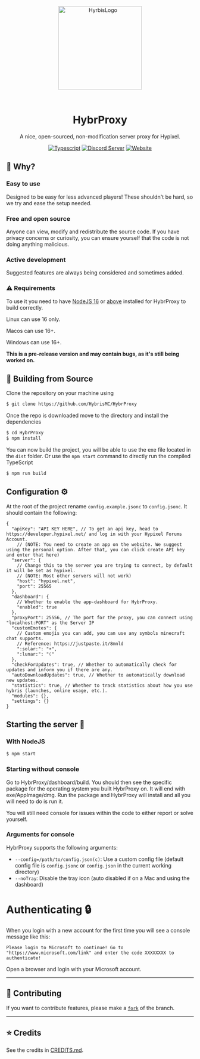 <div align="center">

<img src="./assets/icon-high-res.png" alt="HyrbisLogo" width="224" height="224" style="margin-bottom: 25px;" />

# HybrProxy

A nice, open-sourced, non-modification server proxy for Hypixel.

<a href="https://www.typescriptlang.org/"><img alt="Typescript" src="https://cdn.jsdelivr.net/npm/@intergrav/devins-badges@3.1.1/assets/cozy/built-with/typescript_vector.svg"></a>
<a href="https://discord.gg/hyrbis"><img alt="Discord Server" src="https://cdn.jsdelivr.net/npm/@intergrav/devins-badges@3/assets/cozy/social/discord-plural_vector.svg"></a>
<a href="https://hybrismc.dev"><img alt="Website" src="https://cdn.jsdelivr.net/npm/@intergrav/devins-badges@3/assets/cozy/documentation/website_vector.svg"></a>

</div>

## 🤔 Why?

### Easy to use

Designed to be easy for less advanced players! These shouldn't be hard, so we try and ease the setup needed.

### Free and open source

Anyone can view, modify and redistribute the source code. If you have privacy concerns or curiosity, you can ensure yourself that the code is not doing anything malicious.

### Active development

Suggested features are always being considered and sometimes added.

### ⚠️ Requirements

To use it you need to have [NodeJS 16](https://nodejs.org/download/release/v16.20.0/) or [above](https://nodejs.org/en/download) installed for HybrProxy to build correctly.

Linux can use 16 only.

Macos can use 16+.

Windows can use 16+.

**This is a pre-release version and may contain bugs, as it's still being worked on.**

## 📝 Building from Source

Clone the repository on your machine using

```bash
$ git clone https://github.com/HybrisMC/HybrProxy
```

Once the repo is downloaded move to the directory and install the dependencies

```bash
$ cd HybrProxy
$ npm install
```

You can now build the project, you will be able to use the exe file located in the `dist` folder. Or use the `npm start` command to directly run the compiled TypeScript

```bash
$ npm run build
```

## Configuration ⚙️

At the root of the project rename `config.example.jsonc` to `config.jsonc`. It should contain the following:

```jsonc
{
  "apiKey": "API KEY HERE", // To get an api key, head to https://developer.hypixel.net/ and log in with your Hypixel Forums Account.
    // (NOTE: You need to create an app on the website. We suggest using the personal option. After that, you can click create API key and enter that here)
  "server": {
    // Change this to the server you are trying to connect, by default it will be set as hypixel.
    // (NOTE: Most other servers will not work)
    "host": "hypixel.net",
    "port": 25565
  },
  "dashboard": {
    // Whether to enable the app-dashboard for HybrProxy.
    "enabled": true
  },
  "proxyPort": 25556, // The port for the proxy, you can connect using "localhost:PORT" as the Server IP
  "customEmotes": {
    // Custom emojis you can add, you can use any symbols minecraft chat supports.
    // Reference: https://justpaste.it/8mnld
    ":solar:": "☀",
    ":lunar:": "☾"
  },
  "checkForUpdates": true, // Whether to automatically check for updates and inform you if there are any.
  "autoDownloadUpdates": true, // Whether to automatically download new updates.
  "statistics": true, // Whether to track statistics about how you use hybris (launches, online usage, etc.).
  "modules": {},
  "settings": {}
}
```

## Starting the server 🚀

### With NodeJS

```bash
$ npm start
```

### Starting without console

Go to HybrProxy/dashboard/build. You should then see the specific package for the operating system you built HybrProxy on. It will end with exe/AppImage/dmg. Run the package and HybrProxy will install and all you will need to do is run it.

You will still need console for issues within the code to either report or solve yourself.

### Arguments for console

HybrProxy supports the following arguments:

- `--config=/path/to/config.json(c)`: Use a custom config file (default config file is `config.jsonc` or `config.json` in the current working directory)
- `--noTray`: Disable the tray icon (auto disabled if on a Mac and using the dashboard)

# Authenticating 🔒

When you login with a new account for the first time you will see a console message like this:

```
Please login to Microsoft to continue! Go to "https://www.microsoft.com/link" and enter the code XXXXXXXX to authenticate!
```

Open a browser and login with your Microsoft account.

---

## 🧪 Contributing

If you want to contribute features, please make a [`fork`](https://github.com/HybrisMC/HybrProxy/fork) of the branch.

---

## ⭐ Credits

See the credits in [CREDITS.md](./CREDITS.md).
